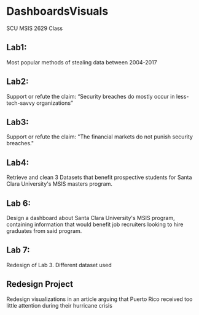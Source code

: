 # DashboardsVisuals
SCU MSIS 2629 Class

## Lab1:
Most popular methods of stealing data between 2004-2017

## Lab2:
Support or refute the claim:
“Security   breaches   do   mostly   occur   in   less-tech-savvy   organizations”

## Lab3:
Support or refute the claim:
"The financial markets do not punish security breaches."

## Lab4:
Retrieve and clean 3 Datasets that benefit prospective students
for Santa Clara University's MSIS masters program.

## Lab 6:
Design a dashboard about Santa Clara University's MSIS program,
containing information that would benefit job recruiters looking to hire graduates from said program.

## Lab 7:
Redesign of Lab 3. Different dataset used

## Redesign Project
Redesign visualizations in an article arguing that Puerto Rico received too little attention during their hurricane crisis
